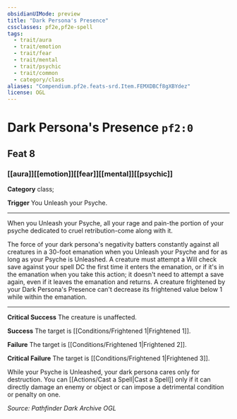 ```yaml
---
obsidianUIMode: preview
title: "Dark Persona's Presence"
cssclasses: pf2e,pf2e-spell
tags:
  - trait/aura
  - trait/emotion
  - trait/fear
  - trait/mental
  - trait/psychic
  - trait/common
  - category/class
aliases: "Compendium.pf2e.feats-srd.Item.FEMXDBCf8gXBYdez"
license: OGL
---
```

# Dark Persona's Presence `pf2:0`
## Feat 8
### [[aura]][[emotion]][[fear]][[mental]][[psychic]]

**Category** class; 




**Trigger** You Unleash your Psyche.

* * *

When you Unleash your Psyche, all your rage and pain-the portion of your psyche dedicated to cruel retribution-come along with it.

The force of your dark persona's negativity batters constantly against all creatures in a 30-foot emanation when you Unleash your Psyche and for as long as your Psyche is Unleashed. A creature must attempt a Will check save against your spell DC the first time it enters the emanation, or if it's in the emanation when you take this action; it doesn't need to attempt a save again, even if it leaves the emanation and returns. A creature frightened by your Dark Persona's Presence can't decrease its frightened value below 1 while within the emanation.

* * *

**Critical Success** The creature is unaffected.

**Success** The target is [[Conditions/Frightened 1|Frightened 1]].

**Failure** The target is [[Conditions/Frightened 1|Frightened 2]].

**Critical Failure** The target is [[Conditions/Frightened 1|Frightened 3]].

While your Psyche is Unleashed, your dark persona cares only for destruction. You can [[Actions/Cast a Spell|Cast a Spell]] only if it can directly damage an enemy or object or can impose a detrimental condition or penalty on one.

*Source: Pathfinder Dark Archive*
*OGL*